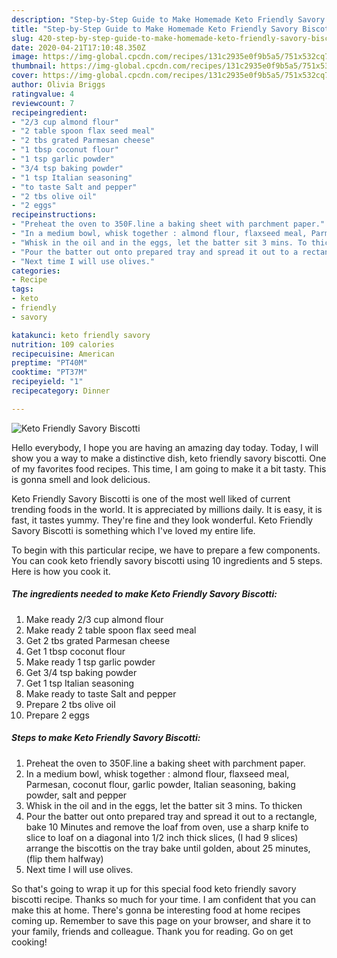 ```yaml
---
description: "Step-by-Step Guide to Make Homemade Keto Friendly Savory Biscotti"
title: "Step-by-Step Guide to Make Homemade Keto Friendly Savory Biscotti"
slug: 420-step-by-step-guide-to-make-homemade-keto-friendly-savory-biscotti
date: 2020-04-21T17:10:48.350Z
image: https://img-global.cpcdn.com/recipes/131c2935e0f9b5a5/751x532cq70/keto-friendly-savory-biscotti-recipe-main-photo.jpg
thumbnail: https://img-global.cpcdn.com/recipes/131c2935e0f9b5a5/751x532cq70/keto-friendly-savory-biscotti-recipe-main-photo.jpg
cover: https://img-global.cpcdn.com/recipes/131c2935e0f9b5a5/751x532cq70/keto-friendly-savory-biscotti-recipe-main-photo.jpg
author: Olivia Briggs
ratingvalue: 4
reviewcount: 7
recipeingredient:
- "2/3 cup almond flour"
- "2 table spoon flax seed meal"
- "2 tbs grated Parmesan cheese"
- "1 tbsp coconut flour"
- "1 tsp garlic powder"
- "3/4 tsp baking powder"
- "1 tsp Italian seasoning"
- "to taste Salt and pepper"
- "2 tbs olive oil"
- "2 eggs"
recipeinstructions:
- "Preheat the oven to 350F.line a baking sheet with parchment paper."
- "In a medium bowl, whisk together : almond flour, flaxseed meal, Parmesan, coconut flour, garlic powder, Italian seasoning, baking powder, salt and pepper"
- "Whisk in the oil and in the eggs, let the batter sit 3 mins. To thicken"
- "Pour the batter out onto prepared tray and spread it out to a rectangle, bake 10 Minutes and remove the loaf from oven, use a sharp knife to slice to loaf on a diagonal into 1/2 inch thick slices, (I had 9 slices) arrange the biscottis on the tray bake until golden, about 25 minutes, (flip them halfway)"
- "Next time I will use olives."
categories:
- Recipe
tags:
- keto
- friendly
- savory

katakunci: keto friendly savory 
nutrition: 109 calories
recipecuisine: American
preptime: "PT40M"
cooktime: "PT37M"
recipeyield: "1"
recipecategory: Dinner

---
```



![Keto Friendly Savory Biscotti](https://img-global.cpcdn.com/recipes/131c2935e0f9b5a5/751x532cq70/keto-friendly-savory-biscotti-recipe-main-photo.jpg)

Hello everybody, I hope you are having an amazing day today. Today, I will show you a way to make a distinctive dish, keto friendly savory biscotti. One of my favorites food recipes. This time, I am going to make it a bit tasty. This is gonna smell and look delicious.



Keto Friendly Savory Biscotti is one of the most well liked of current trending foods in the world. It is appreciated by millions daily. It is easy, it is fast, it tastes yummy. They're fine and they look wonderful. Keto Friendly Savory Biscotti is something which I've loved my entire life.


To begin with this particular recipe, we have to prepare a few components. You can cook keto friendly savory biscotti using 10 ingredients and 5 steps. Here is how you cook it.

<!--inarticleads1-->

##### The ingredients needed to make Keto Friendly Savory Biscotti:

1. Make ready 2/3 cup almond flour
1. Make ready 2 table spoon flax seed meal
1. Get 2 tbs grated Parmesan cheese
1. Get 1 tbsp coconut flour
1. Make ready 1 tsp garlic powder
1. Get 3/4 tsp baking powder
1. Get 1 tsp Italian seasoning
1. Make ready to taste Salt and pepper
1. Prepare 2 tbs olive oil
1. Prepare 2 eggs




<!--inarticleads2-->

##### Steps to make Keto Friendly Savory Biscotti:

1. Preheat the oven to 350F.line a baking sheet with parchment paper.
1. In a medium bowl, whisk together : almond flour, flaxseed meal, Parmesan, coconut flour, garlic powder, Italian seasoning, baking powder, salt and pepper
1. Whisk in the oil and in the eggs, let the batter sit 3 mins. To thicken
1. Pour the batter out onto prepared tray and spread it out to a rectangle, bake 10 Minutes and remove the loaf from oven, use a sharp knife to slice to loaf on a diagonal into 1/2 inch thick slices, (I had 9 slices) arrange the biscottis on the tray bake until golden, about 25 minutes, (flip them halfway)
1. Next time I will use olives.




So that's going to wrap it up for this special food keto friendly savory biscotti recipe. Thanks so much for your time. I am confident that you can make this at home. There's gonna be interesting food at home recipes coming up. Remember to save this page on your browser, and share it to your family, friends and colleague. Thank you for reading. Go on get cooking!

